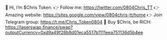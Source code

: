 👋 Hi, I’m $Chris Token.
👉  Follow me: https://twitter.com/0804Chris_TT
👉  Amazing website: https://sites.google.com/view/0804chris-tt/home
👉  Join Telegram group: https://t.me/Chris_Token0804
🤑  Buy $Chris, be RICH: https://laserswap.finance/swap?outputCurrency=0xd9a49f28b8d01eca5517b1111eea751136d5b4ee

<!---
0804ChrisToken/0804ChrisToken is a ✨ special ✨ repository because its `README.md` (this file) appears on your GitHub profile.
You can click the Preview link to take a look at your changes.
--->
